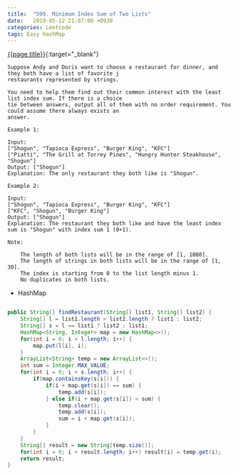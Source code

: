 ```yaml
---
title:  "599. Minimum Index Sum of Two Lists"
date:   2019-05-12 21:07:00 +0930
categories: Leetcode
tags: Easy HashMap
---
```


[{{page.title}}](https://leetcode.com/problems/minimum-index-sum-of-two-lists/){:target="_blank"}


    Suppose Andy and Doris want to choose a restaurant for dinner, and they both have a list of favorite j
    restaurants represented by strings.

    You need to help them find out their common interest with the least list index sum. If there is a choice
    tie between answers, output all of them with no order requirement. You could assume there always exists an
    answer.

    Example 1:

    Input:
    ["Shogun", "Tapioca Express", "Burger King", "KFC"]
    ["Piatti", "The Grill at Torrey Pines", "Hungry Hunter Steakhouse", "Shogun"]
    Output: ["Shogun"]
    Explanation: The only restaurant they both like is "Shogun".

    Example 2:

    Input:
    ["Shogun", "Tapioca Express", "Burger King", "KFC"]
    ["KFC", "Shogun", "Burger King"]
    Output: ["Shogun"]
    Explanation: The restaurant they both like and have the least index sum is "Shogun" with index sum 1 (0+1).

    Note:

        The length of both lists will be in the range of [1, 1000].
        The length of strings in both lists will be in the range of [1, 30].
        The index is starting from 0 to the list length minus 1.
        No duplicates in both lists.



* HashMap

```java

public String[] findRestaurant(String[] list1, String[] list2) {
    String[] l = list1.length > list2.length ? list1 : list2;
    String[] s = l == list1 ? list2 : list1;
    HashMap<String, Integer> map = new HashMap<>();
    for(int i = 0; i < l.length; i++) {
        map.put(l[i], i);
    }
    ArrayList<String> temp = new ArrayList<>();
    int sum = Integer.MAX_VALUE;
    for(int i = 0; i < s.length; i++) {
        if(map.containsKey(s[i])) {
            if(i + map.get(s[i]) == sum) {
                temp.add(s[i]);
            } else if(i + map.get(s[i]) < sum) {
                temp.clear();
                temp.add(s[i]);
                sum = i + map.get(s[i]);
            }
        }
    }
    String[] result = new String[temp.size()];
    for(int i = 0; i < result.length; i++) result[i] = temp.get(i);
    return result;
}
```
